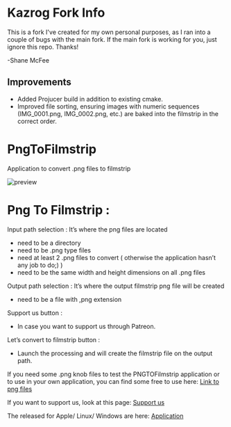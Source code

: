 # Kazrog Fork Info

This is a fork I've created for my own personal purposes, as I ran into a couple of bugs with the main fork. If the main fork is working for you, just ignore this repo. Thanks!

-Shane McFee

## Improvements

* Added Projucer build in addition to existing cmake.
* Improved file sorting, ensuring images with numeric sequences (IMG_0001.png, IMG_0002.png, etc.) are baked into the filmstrip in the correct order. 

# PngToFilmstrip
Application  to convert .png files to filmstrip 

![preview](https://github.com/JuqaSolutions/PngToFilmstrip/blob/main/ReadMeAssets/Capture%20d'%C3%A9cran%202023-06-28%20122043.png)


# Png To Filmstrip :

Input path selection : It’s where the png files are located
  - need to be a directory
  - need to be .png type files
  - need at least 2 .png files to convert ( otherwise the application hasn’t any job to do;) )
  - need to be the same width and height dimensions on all .png files

Output path selection : It’s where the output filmstrip png file will be created
  - need to be a file with ,png extension


Support us button :
  - In case you want to support us through Patreon.


Let’s convert to filmstrip button :
  - Launch the processing and will create the filmstrip file on the output path.

If you need some .png knob files to test the PNGTOFilmstrip application or to use in your own application, you can find some free to use here:
[Link to png files](https://github.com/JuqaSolutions/PngToFilmstrip/tree/main/PNGFilesForTest)

If you want to support us, look at this page:
[Support us](https://juqasolutions.github.io/supportus.html)

The released for Apple/ Linux/ Windows are here:
[Application](https://github.com/JuqaSolutions/PngToFilmstrip/releases)
